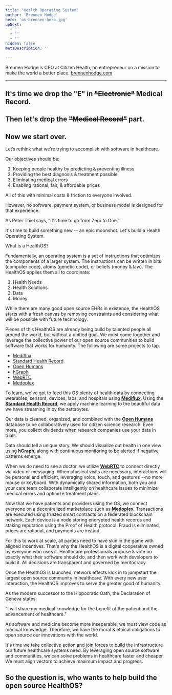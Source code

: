 ```yaml
---
title: 'Health Operating System'
author: 'Brennen Hodge'
hero: 'os-brennen-hero.jpg'
upNext:
  - ''
  - ''
  - ''
hidden: false
metaDescription: ''

---
```


Brennen Hodge is CEO at Citizen Health, an entrepreneur on a mission to make the world a better place. [brennenhodge.com](brennenhodge.com)

---

<div class="spacer"></div><div class="spacer"></div>

## It's time we drop the "E" in ~~"Electronic"~~ Medical Record.

## Then let's drop the ~~"Medical Record"~~ part.

## **Now we start over.**

<div class="spacer"></div>

Let’s rethink what we’re trying to accomplish with software in healthcare.

Our objectives should be:

1. Keeping people healthy by predicting & preventing illness
2. Providing the best diagnosis & treatment possible
3. Eliminating medical errors
4. Enabling rational, fair, & affordable prices

All of this with minimal costs & friction to everyone involved.

However, no software, payment system, or business model is designed for that experience.

As Peter Thiel says, “It's time to go from Zero to One.”

It's time to build something new -- an epic moonshot. Let's build a Health Operating System.

What is a HealthOS?

Fundamentally, an operating system is a set of instructions that optimizes the components of a larger system. The instructions can be written in bits (computer code), atoms (genetic code), or beliefs (money & law). The HealthOS applies them all to coordinate:

1. Health Needs
2. Health Solutions
3. Data
4. Money

While there are many good open source EHRs in existence, the HealthOS starts with a fresh canvas by removing constraints and considering what will be possible with future technology.

Pieces of this HealthOS are already being build by talented people all around the world, but without a unified goal. We must come together and leverage the collective power of our open source communities to build software that works for humanity. The following are some projects to tap.

* [Mediflux](https://github.com/CitizenHealth/Mediflux)
* [Standard Health Record](standardhealthrecord.org)
* [Open Humans](https://www.openhumans.org/)
* [hGraph](hgraph.org)
* [WebRTC](https://webrtc.org/)
* [Medoplex](https://github.com/CitizenHealth/Medoplex)

To learn, we've got to feed this OS plenty of health data by connecting wearables, sensors, devices, labs, and hospitals using **[Mediflux](https://github.com/CitizenHealth/Mediflux)**. Using the **[Standard Health Record](standardhealthrecord.org)**, we apply machine learning to the beautiful data we have streaming in by the zettabytes.

Our data is cleaned, organized, and combined with the **[Open Humans](https://www.openhumans.org/)** database to be collaboratively used for citizen science research. Even more, you collect dividends when research companies use your data in trials.

Data should tell a unique story. We should visualize out health in one view using **[hGraph](hgraph.org)**, along with continuous monitoring to be alerted if negative patterns emerge.

When we do need to see a doctor, we utilize  **[WebRTC](https://webrtc.org/)** to connect directly via video or messaging. When physical visits are necessary, interactions will be personal and efficient, leveraging voice, touch, and gestures --no more mouse or keyboard. With dynamically shared information, both you and your care team collaborate intelligently on healthcare issues to minimize medical errors and optimize treatment plans.

Now that we have patients and providers using the OS, we connect everyone on a decentralized marketplace such as **[Medoplex](https://github.com/CitizenHealth/Medoplex)**. Transactions are executed using trusted smart contracts on a federated blockchain network. Each device is a node storing encrypted health records and staking reputation using the Proof of Health protocol. Fraud is eliminated, prices are rational, and payments are instant.

For this to work at scale, all parties need to have skin in the game with aligned incentives. That's why the HealthOS is a digital cooperative owned by everyone who uses it. Healthcare professionals propose & vote on exactly what their software should do, and then work with developers to build it. All decisions are transparent and governed by meritocracy.

Once the HealthOS is launched, network effects kick in to jumpstart the largest open source community in healthcare. With every new user interaction, the HealthOS improves to serve the greater good of humanity.

As the modern successor to the Hippocratic Oath, the Declaration of Geneva states:

“I will share my medical knowledge for the benefit of the patient and the advancement of healthcare.”

As software and medicine become more inseparable, we must view code as medical knowledge. Therefore, we have the moral & ethical obligations to open source our innovations with the world.

It's time we take collective action and join forces to build the infrastructure our future healthcare systems need. By leveraging open source software and communities, we can solve problems in healthcare faster and cheaper. We must align vectors to achieve maximum impact and progress.

## **So the question is, who wants to help build the open source HealthOS?**

<div class="spacer"></div>
